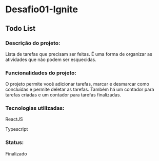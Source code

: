 # Desafio01-Ignite
## Todo List

### Descrição do projeto:
<p>Lista de tarefas que precisam ser feitas. É uma forma de organizar as atividades que não podem ser esquecidas.</p>

### Funcionalidades do projeto:
<p>O projeto permite você adicionar tarefas, marcar e desmarcar como concluídas e permite deletar as tarefas. Também há um contador para tarefas criadas e um contador para tarefas finalizadas.</p>


### Tecnologias utilizadas:
<p>ReactJS</p>
<p>Typescript</p>

### Status:
<p>Finalizado</p>
